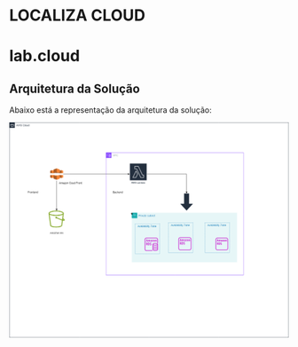 # LOCALIZA CLOUD 
# lab.cloud



## Arquitetura da Solução

Abaixo está a representação da arquitetura da solução:

![Arquitetura AWS](lucasheo.png)